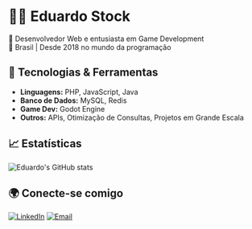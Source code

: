# 👨‍💻 Eduardo Stock

🚀 Desenvolvedor Web e entusiasta em Game Development  
📍 Brasil | Desde 2018 no mundo da programação

## 🔧 Tecnologias & Ferramentas
- **Linguagens:** PHP, JavaScript, Java  
- **Banco de Dados:** MySQL, Redis  
- **Game Dev:** Godot Engine  
- **Outros:** APIs, Otimização de Consultas, Projetos em Grande Escala  

## 📈 Estatísticas
![Eduardo's GitHub stats](https://github-readme-stats.vercel.app/api?username=eduardostock&show_icons=true&theme=tokyonight)

## 🌍 Conecte-se comigo
[![LinkedIn](https://img.shields.io/badge/LinkedIn-0A66C2?style=for-the-badge&logo=linkedin&logoColor=white)](https://linkedin.com/in/eduardo-stock-05b242205)
[![Email](https://img.shields.io/badge/Email-D14836?style=for-the-badge&logo=gmail&logoColor=white)](mailto:eduardo_stock@outlook.com)
